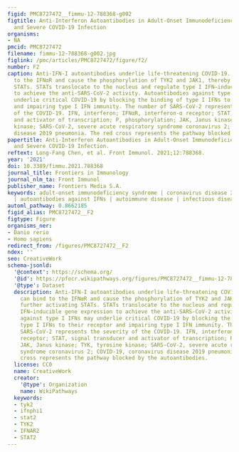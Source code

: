 ```yaml
---
figid: PMC8727472__fimmu-12-788368-g002
figtitle: Anti-Interferon Autoantibodies in Adult-Onset Immunodeficiency Syndrome
  and Severe COVID-19 Infection
organisms:
- NA
pmcid: PMC8727472
filename: fimmu-12-788368-g002.jpg
figlink: /pmc/articles/PMC8727472/figure/f2/
number: F2
caption: Anti-IFN-I autoantibodies underlie life-threatening COVID-19. IFN-I can bind
  to the IFNαR and cause the phosphorylation of TYK2 and JAK1, thereby further activating
  STATs. STATs translocate to the nucleus and regulate type I IFN–inducible gene expression
  to achieve the anti-SARS-CoV-2 activity. Autoantibodies against type I IFNs may
  underlie critical COVID-19 by blocking the binding of type I IFNs to their receptor
  and impairing type I IFN immunity. The number of SARS-CoV-2 represents the severity
  of the COVID-19. IFN, interferon; IFNαR, interferon-α receptor; STAT, signal transducer
  and activator of transcription; P, phosphorylation; JAK, Janus kinase; TYK, tyrosine
  kinase; SARS-CoV-2, severe acute respiratory syndrome coronavirus 2; COVID-19, coronavirus
  disease 2019 pneumonia. The red cross represents the pathway blocked by the autoantibodies.
papertitle: Anti-Interferon Autoantibodies in Adult-Onset Immunodeficiency Syndrome
  and Severe COVID-19 Infection.
reftext: Long-Fang Chen, et al. Front Immunol. 2021;12:788368.
year: '2021'
doi: 10.3389/fimmu.2021.788368
journal_title: Frontiers in Immunology
journal_nlm_ta: Front Immunol
publisher_name: Frontiers Media S.A.
keywords: adult-onset immunodeficiency syndrome | coronavirus disease 2019 pneumonia
  | autoantibodies against IFNs | autoimmune disease | infectious disease
automl_pathway: 0.8662185
figid_alias: PMC8727472__F2
figtype: Figure
organisms_ner:
- Danio rerio
- Homo sapiens
redirect_from: /figures/PMC8727472__F2
ndex: ''
seo: CreativeWork
schema-jsonld:
  '@context': https://schema.org/
  '@id': https://pfocr.wikipathways.org/figures/PMC8727472__fimmu-12-788368-g002.html
  '@type': Dataset
  description: Anti-IFN-I autoantibodies underlie life-threatening COVID-19. IFN-I
    can bind to the IFNαR and cause the phosphorylation of TYK2 and JAK1, thereby
    further activating STATs. STATs translocate to the nucleus and regulate type I
    IFN–inducible gene expression to achieve the anti-SARS-CoV-2 activity. Autoantibodies
    against type I IFNs may underlie critical COVID-19 by blocking the binding of
    type I IFNs to their receptor and impairing type I IFN immunity. The number of
    SARS-CoV-2 represents the severity of the COVID-19. IFN, interferon; IFNαR, interferon-α
    receptor; STAT, signal transducer and activator of transcription; P, phosphorylation;
    JAK, Janus kinase; TYK, tyrosine kinase; SARS-CoV-2, severe acute respiratory
    syndrome coronavirus 2; COVID-19, coronavirus disease 2019 pneumonia. The red
    cross represents the pathway blocked by the autoantibodies.
  license: CC0
  name: CreativeWork
  creator:
    '@type': Organization
    name: WikiPathways
  keywords:
  - tyk2
  - ifnphi1
  - stat2
  - TYK2
  - IFNAR2
  - STAT2
---
```

